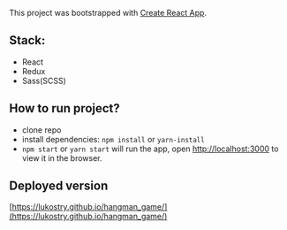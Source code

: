 This project was bootstrapped with [Create React App](https://github.com/facebookincubator/create-react-app).

## Stack:

- React
- Redux
- Sass(SCSS)

## How to run project?

- clone repo
- install dependencies: `npm install` or `yarn-install`
- `npm start` or `yarn start` will run the app, open [http://localhost:3000](http://localhost:3000) to view it in the browser.

## Deployed version

 [https://lukostry.github.io/hangman_game/](https://lukostry.github.io/hangman_game/)
